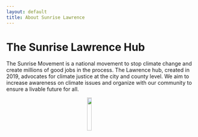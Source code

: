 ```yaml
---
layout: default
title: About Sunrise Lawrence
---
```


<div class="post">
	<h1 class="pageTitle">The Sunrise Lawrence Hub</h1>
	<p class="intro">The Sunrise Movement is a national movement to stop climate change and create millions of good jobs in the process. The Lawrence hub, created in 2019, advocates for climate justice at the city and county level. We aim to increase awareness on climate issues and organize with our community to ensure a livable future for all.</p>
	<img src="{{ '/assets/img/sunrise-logo-yellow.png' | relative_url }}" alt="" style="display:block; margin-left: auto; margin-right: auto; width: 15%;">
</div>
